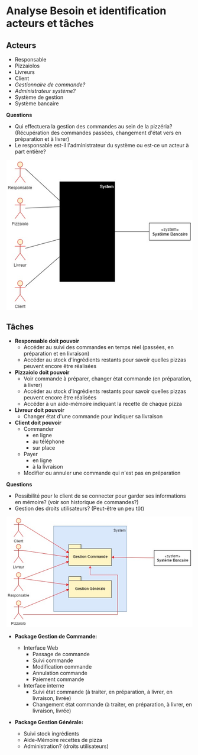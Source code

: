 # Analyse Besoin et identification acteurs et tâches

## Acteurs

- Responsable
- Pizzaiolos
- Livreurs
- Client
- *Gestionnaire de commande?*
- *Administrateur système?*
- Système de gestion
- Système bancaire

**Questions**
- Qui effectuera la gestion des commandes au sein de la pizzéria? (Récupération des commandes passées, changement d'état vers en préparation et à livrer)
- Le responsable est-il l'administrateur du système ou est-ce un acteur à part entière?


<img src = "Diagrammes/Diagramme_contexte.jpg" title = "Diagramme de contexte">

## Tâches

- **Responsable doit pouvoir**
  - Accéder au suivi des commandes en temps réel (passées, en préparation et en livraison)
  - Accéder au stock d'ingrédients restants pour savoir quelles pizzas peuvent encore être réalisées
- **Pizzaiolo doit pouvoir**
  - Voir commande à préparer, changer état commande (en préparation, à livrer)
  - Accéder au stock d'ingrédients restants pour savoir quelles pizzas peuvent encore être réalisées
  - Accéder à un aide-mémoire indiquant la recette de chaque pizza
- **Livreur doit pouvoir**
  - Changer état d'une commande pour indiquer sa livraison
- **Client doit pouvoir**
  - Commander
    - en ligne
    - au téléphone
    - sur place
  - Payer
    - en ligne
    - à la livraison
  - Modifier ou annuler une commande qui n'est pas en préparation


**Questions**
- Possibilité pour le client de se connecter pour garder ses informations en mémoire? (voir son historique de commandes?)
- Gestion des droits utilisateurs? (Peut-être un peu tôt)

<img src = "Diagrammes/Diagramme_packages.jpg" title = "Diagramme de contexte">

- **Package Gestion de Commande:**
    - Interface Web
        - Passage de commande
        - Suivi commande
        - Modification commande
        - Annulation commande
        - Paiement commande
    - Interface interne
        - Suivi état commande (à traiter, en préparation, à livrer, en livraison, livrée)
        - Changement état commande (à traiter, en préparation, à livrer, en livraison, livrée)
    
- **Package Gestion Générale:**
    - Suivi stock ingrédients
    - Aide-Mémoire recettes de pizza
    - Administration? (droits utilisateurs)